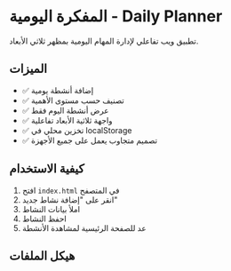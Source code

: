 # المفكرة اليومية - Daily Planner

تطبيق ويب تفاعلي لإدارة المهام اليومية بمظهر ثلاثي الأبعاد.

## الميزات

- ✅ إضافة أنشطة يومية
- ✅ تصنيف حسب مستوى الأهمية
- ✅ عرض أنشطة اليوم فقط
- ✅ واجهة ثلاثية الأبعاد تفاعلية
- ✅ تخزين محلي في localStorage
- ✅ تصميم متجاوب يعمل على جميع الأجهزة

## كيفية الاستخدام

1. افتح `index.html` في المتصفح
2. انقر على "إضافة نشاط جديد"
3. املأ بيانات النشاط
4. احفظ النشاط
5. عد للصفحة الرئيسية لمشاهدة الأنشطة

## هيكل الملفات
